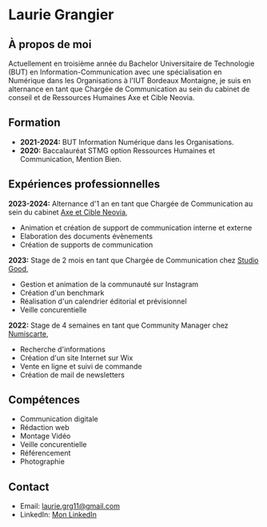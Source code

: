 

# Laurie Grangier

## À propos de moi
Actuellement en troisième année du Bachelor Universitaire de Technologie (BUT) en Information-Communication avec une spécialisation en Numérique dans les Organisations à l'IUT Bordeaux Montaigne, 
je suis en alternance en tant que Chargée de Communication au sein du cabinet de conseil et de Ressources Humaines Axe et Cible Neovia.

## Formation
- **2021-2024:** BUT Information Numérique dans les Organisations.
- **2020:** Baccalauréat STMG option Ressources Humaines et Communication, Mention Bien.

## Expériences professionnelles

**2023-2024:** Alternance d'1 an en tant que Chargée de Communication au sein du cabinet [Axe et Cible Neovia](#),
- Animation et création de support de communication interne et externe
- Elaboration des documents évènements
- Création de supports de communication

 **2023:** Stage de 2 mois en tant que Chargée de Communication chez [Studio Good](#),
- Gestion et animation de la communauté sur Instagram
- Création d'un benchmark
- Réalisation d'un calendrier éditorial et prévisionnel
- Veille concurentielle

**2022:** Stage de 4 semaines en tant que Community Manager chez [Numiscarte](#),
- Recherche d'informations 
- Création d'un site Internet sur Wix
- Vente en ligne et suivi de commande
- Création de mail de newsletters

## Compétences
- Communication digitale
- Rédaction web
- Montage Vidéo
- Veille concurentielle
- Référencement
- Photographie

## Contact
- Email: laurie.grg11@gmail.com
- LinkedIn: [Mon LinkedIn]([www.linkedin.com/in/laurie-grangier-74])
